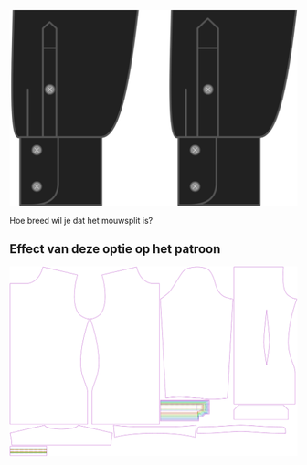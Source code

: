 ![Breedte mouwsplit](sleeveplacketwidth.svg)

Hoe breed wil je dat het mouwsplit is?


## Effect van deze optie op het patroon
![Deze afbeelding toont het effect van deze optie door meerdere varianten die een andere waarde hebben voor deze optie te vervangen](simon_sleeveplacketwidth_sample.svg "Effect van deze optie op het patroon")
